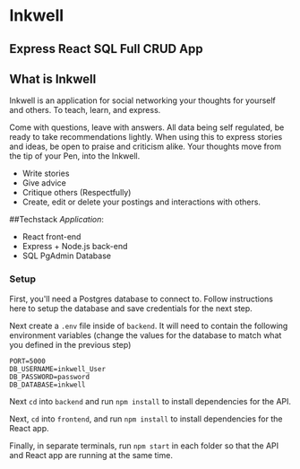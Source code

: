 # Inkwell

## Express React SQL Full CRUD App

## What is Inkwell

Inkwell is an application for social networking your thoughts for yourself and others. To teach, learn, and express.

Come with questions, leave with answers. All data being self regulated, be ready to take recommendations lightly. When using this to express stories and ideas, be open to praise and criticism alike.
Your thoughts move from the tip of your Pen, into the Inkwell.

- Write stories
- Give advice
- Critique others (Respectfully)
- Create, edit or delete your postings and interactions with others.

##Techstack
_Application_:

- React front-end
- Express + Node.js back-end
- SQL PgAdmin Database

### Setup

First, you'll need a Postgres database to connect to. Follow instructions here to setup the database and save credentials for the next step.

Next create a `.env` file inside of `backend`. It will need to contain the following environment variables (change the values for the database to match what you defined in the previous step)

```
PORT=5000
DB_USERNAME=inkwell_User
DB_PASSWORD=password
DB_DATABASE=inkwell
```

Next `cd` into `backend` and run `npm install` to install dependencies for the API.

Next, `cd` into `frontend`, and run `npm install` to install dependencies for the React app.

Finally, in separate terminals, run `npm start` in each folder so that the API and React app are running at the same time.

